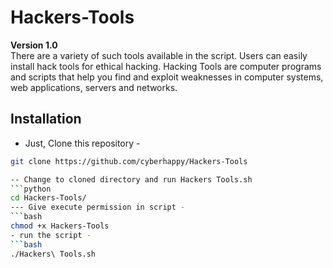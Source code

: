 # Hackers-Tools

**Version 1.0** <br />
There are a variety of such tools available in the script. Users can easily install hack tools for ethical hacking.
Hacking Tools are computer programs and scripts that help you find and exploit weaknesses in computer systems, web applications, servers and networks.
## Installation

- Just, Clone this repository -
```bash
git clone https://github.com/cyberhappy/Hackers-Tools

-- Change to cloned directory and run Hackers Tools.sh 
```python
cd Hackers-Tools/
--- Give execute permission in script -
```bash
chmod +x Hackers-Tools
- run the script -
```bash
./Hackers\ Tools.sh
